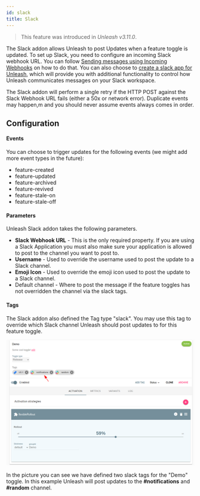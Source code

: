```yaml
---
id: slack
title: Slack
---
```


> This feature was introduced in _Unleash v3.11.0_.

The Slack addon allows Unleash to post Updates when a feature toggle is updated. To set up Slack, you need to configure an incoming Slack webhook URL. You can follow [Sending messages using Incoming Webhooks](https://api.slack.com/incoming-webhooks) on how to do that. You can also choose to [create a slack app for Unleash](https://api.slack.com/apps), which will provide you with additional functionality to control how Unleash communicates messages on your Slack workspace.

The Slack addon will perform a single retry if the HTTP POST against the Slack Webhook URL fails (either a 50x or network error). Duplicate events may happen,m and you should never assume events always comes in order.

## Configuration

#### Events

You can choose to trigger updates for the following events (we might add more event types in the future):

- feature-created
- feature-updated
- feature-archived
- feature-revived
- feature-stale-on
- feature-stale-off

#### Parameters

Unleash Slack addon takes the following parameters.

- **Slack Webhook URL** - This is the only required property. If you are using a Slack Application you must also make sure your application is allowed to post to the channel you want to post to.
- **Username** - Used to override the username used to post the update to a Slack channel.
- **Emoji Icon** - Used to override the emoji icon used to post the update to a Slack channel.
- Default channel - Where to post the message if the feature toggles has not overridden the channel via the slack tags.

#### Tags

The Slack addon also defined the Tag type "slack". You may use this tag to override which Slack channel Unleash should post updates to for this feature toggle.

![Slack Tags](../assets/slack_addon_tags.png)

In the picture you can see we have defined two slack tags for the "Demo" toggle. In this example Unleash will post updates to the **#notifications** and **#random** channel.
